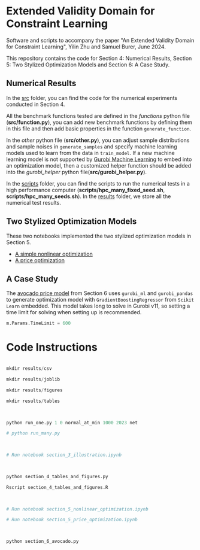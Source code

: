 #  Extended Validity Domain for Constraint Learning

Software and scripts to accompany the paper "An Extended Validity Domain for Constraint Learning", Yilin Zhu and Samuel Burer, June 2024.


This repository contains the code for Section 4: Numerical Results, Section 5: Two Stylized Optimization Models and Section 6: A Case Study.

## Numerical Results

In the [src](https://research-git.uiowa.edu/yilin-and-sam/extvdom/-/tree/main/src) folder, you can find the code for the numerical experiments conducted in Section 4.

All the benchmark functions tested are defined in the *functions* python file (**src/function.py**), you can add new benchmark functions by defining them in this file and then add basic properties in the function `generate_function`.

In the *other* python file (**src/other.py**), you can adjust sample distributions and sample noises in `generate_samples` and specify machine learning models used to learn from the data in `train_model`. If a new machine learning model is not supported by [Gurobi Machine Learning](https://gurobi-machinelearning.readthedocs.io/en/stable/index.html) to embed into an optimization model, then a customized helper function should be added into the *gurobi_helper* python file(**src/gurobi_helper.py**).

In the [scripts](https://research-git.uiowa.edu/yilin-and-sam/extvdom/-/tree/main/scripts) folder, you can find the scripts to run the numerical tests in a high performance computer (**scripts/hpc_many_fixed_seed.sh**, **scripts/hpc_many_seeds.sh**). In the [results](https://research-git.uiowa.edu/yilin-and-sam/extvdom/-/tree/main/results) folder, we store all the numerical test results.

## Two Stylized Optimization Models

These two notebooks implemented the two stylized optimization models in Section 5.

 - [A simple nonlinear optimization](https://research-git.uiowa.edu/yilin-and-sam/extvdom/-/blob/main/scripts/section_5_nonlinear_optimization.ipynb)
 - [A price optimization](https://research-git.uiowa.edu/yilin-and-sam/extvdom/-/blob/main/scripts/section_5_price_optimization.ipynb)
 
## A Case Study
The [avocado price model](https://research-git.uiowa.edu/yilin-and-sam/extvdom/-/blob/main/scripts/section_6_avocado.py) from Section 6 uses `gurobi_ml` and `gurobi_pandas` to generate optimization model with `GradientBoostingRegressor` from `Scikit Learn` embedded. This model takes long to solve in Gurobi v11, so setting a time limit for solving when setting up is recommended.

```python
m.Params.TimeLimit = 600
```
 

# Code Instructions

  

```python

mkdir results/csv

mkdir results/joblib

mkdir results/figures

mkdir results/tables

  

python run_one.py 1 0 normal_at_min 1000 2023 net

# python run_many.py

  

# Run notebook section_3_illustration.ipynb

  

python section_4_tables_and_figures.py

Rscript section_4_tables_and_figures.R

  

# Run notebook section_5_nonlinear_optimization.ipynb

# Run notebook section_5_price_optimization.ipynb

  

python section_6_avocado.py

```
